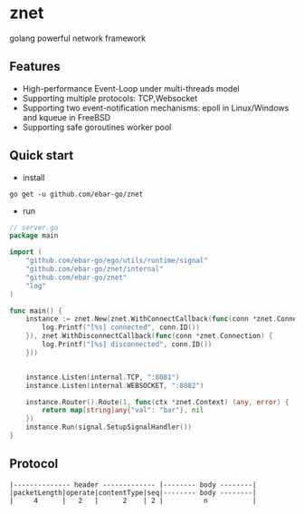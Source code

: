 # znet
golang powerful network framework

## Features
- High-performance Event-Loop under multi-threads model
- Supporting multiple protocols: TCP,Websocket
- Supporting two event-notification mechanisms: epoll in Linux/Windows and kqueue in FreeBSD
- Supporting safe goroutines worker pool

## Quick start
- install
```
go get -u github.com/ebar-go/znet
```

- run

```go
// server.go
package main

import (
	"github.com/ebar-go/ego/utils/runtime/signal"
	"github.com/ebar-go/znet/internal"
	"github.com/ebar-go/znet"
	"log"
)

func main() {
	instance := znet.New(znet.WithConnectCallback(func(conn *znet.Connection) {
		log.Printf("[%s] connected", conn.ID())
	}), znet.WithDisconnectCallback(func(conn *znet.Connection) {
		log.Printf("[%s] disconnected", conn.ID())
	}))


	instance.Listen(internal.TCP, ":8081")
	instance.Listen(internal.WEBSOCKET, ":8082")

	instance.Router().Route(1, func(ctx *znet.Context) (any, error) {
		return map[string]any{"val": "bar"}, nil
	})
	instance.Run(signal.SetupSignalHandler())
}
```

## Protocol

```
|-------------- header ------------- |-------- body --------|
|packetLength|operate|contentType|seq|-------- body --------|
|     4      |   2   |      2    | 2 |          n           |
```
